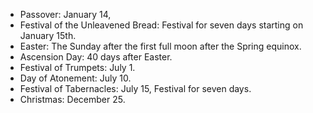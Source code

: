 - Passover: January 14,
- Festival of the Unleavened Bread: Festival for seven days starting on January 15th.
- Easter: The Sunday after the first full moon after the Spring equinox. 
- Ascension Day: 40 days after Easter.
- Festival of Trumpets: July 1.
- Day of Atonement: July 10.
- Festival of Tabernacles: July 15, Festival for seven days.
- Christmas: December 25.
